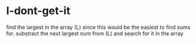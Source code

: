 # I-dont-get-it
find the largest in the array (L) since this would be the easiest to find sums for. substract the next largest num
from (L) and search for it in the array
